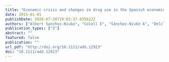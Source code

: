 ```yaml
---
title: "Economic crisis and changes in drug use in the Spanish economically active population."
date: 2015-01-01
publishDate: 2020-07-28T19:03:37.035622Z
authors: ["Albert Sanchez-Niubo", "Colell E", "Sánchez-Niubò A", "Delclos GL", "Benavides FG", "Domingo-Salvany A"]
publication_types: ["2"]
abstract: ""
featured: false
publication: ""
url_pdf: "http://doi.org/10.1111/add.12923"
doi: "10.1111/add.12923"
---
```


